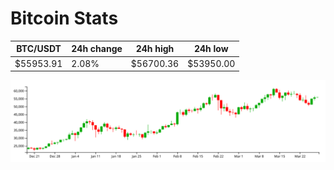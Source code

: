 # Bitcoin Stats

BTC/USDT|24h change|24h high|24h low|
|---|---|---|---|
|$55953.91|2.08%|$56700.36|$53950.00|

<img src="./chart.svg">
